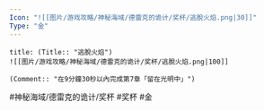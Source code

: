 ```yaml
---
Icon: "![[图片/游戏攻略/神秘海域/德雷克的诡计/奖杯/逃脫火焰.png|30]]"
Type: "金"
---
```

```ad-common-gold-trophy
title: (Title:: "逃脫火焰")
![[图片/游戏攻略/神秘海域/德雷克的诡计/奖杯/逃脫火焰.png|100]]

(Comment:: "在9分鐘30秒以內完成第7章「留在光明中」")
```

#神秘海域/德雷克的诡计/奖杯 #奖杯 #金
